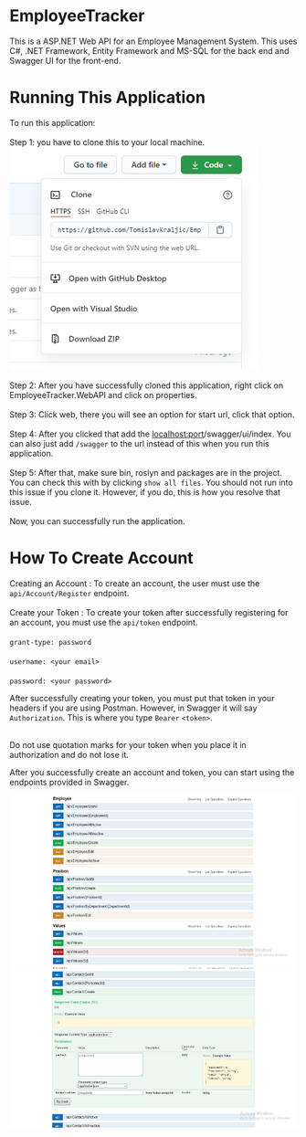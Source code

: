 # EmployeeTracker
This is a ASP.NET Web API for an Employee Management System. This uses C#, .NET Framework, Entity Framework and MS-SQL  for the back end and Swagger UI for the front-end.

# Running This Application
To run this application: <br/><br/> Step 1: you have to clone this to your local machine. 
<br/>
<img src="./images/EmployeeTrackerSccreenshotSeven.png"/>
<br/>
<br/>
Step 2: After you have successfully cloned this application, right click on EmployeeTracker.WebAPI and click on properties.
<br/>
<br/>
Step 3: Click web, there you will see an option for start url, click that option.
<br/>
<br/>
Step 4: After you clicked that add the <localhost:port>/swagger/ui/index. You can also just add `/swagger` to the url instead of this when you run this application.  
<br/>
Step 5: After that, make sure bin, roslyn and packages are in the project. You can check this with by clicking `show all files`. You should not run into this issue if you clone it. However, if you do, this is  how you resolve that issue. 
<br/>
<br/>
Now, you can successfully run the application. 


# How To Create Account
Creating an Account : To create an account, the user must use the `api/Account/Register` endpoint. 
<br/>
<br/>
Create your Token : To create your token after successfully registering for an account, you must use the `api/token`</span> endpoint. 
<br>
<br/>
`grant-type: password`<br/><br/>
`username: <your email>` <br/><br/>
`password: <your password>`<br/>


After successfully creating your token, you must put that token in your headers if you are using Postman. However, in Swagger it will say `Authorization`. This is where you type `Bearer` `<token>`.
<br>
<br/>

Do not use quotation marks for your token when you place it in authorization and do not lose it.

After you successfully create an account and token, you can start using the endpoints provided in Swagger. 

<img src="./images/EmployeeTrackerScreenshotFour.png" height="300px"/>

<img src="./images/EmployeeTrackerScreenshotSix.png" height="280px"/>
